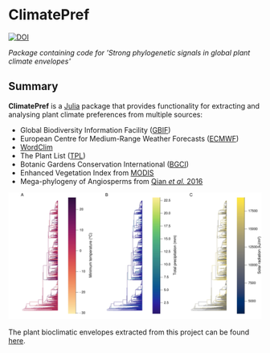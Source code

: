 # ClimatePref

[![DOI](https://zenodo.org/badge/480425198.svg)](https://zenodo.org/badge/latestdoi/480425198)

*Package containing code for 'Strong phylogenetic signals in global plant climate envelopes'*

## Summary

**ClimatePref** is a [Julia](http://www.julialang.org) package that provides functionality for extracting and analysing plant climate preferences from multiple sources:

- Global Biodiversity Information Facility ([GBIF](https://www.gbif.org))
- European Centre for Medium-Range Weather Forecasts ([ECMWF](https://www.ecmwf.int))
- [WordClim](https://worldclim.org)
- The Plant List ([TPL](http://www.theplantlist.org))
- Botanic Gardens Conservation International ([BGCI](https://www.bgci.org))
- Enhanced Vegetation Index from [MODIS](https://modis.gsfc.nasa.gov)
- Mega-phylogeny of Angiosperms from [Qian *et al.* 2016](https://doi.org/10.1093/jpe/rtv047)

![](docs/tree.jpg)

The plant bioclimatic envelopes extracted from this project can be found [here](https://catalogue.ceh.ac.uk/documents/ca339c86-3674-4030-b891-35326e71141e).
